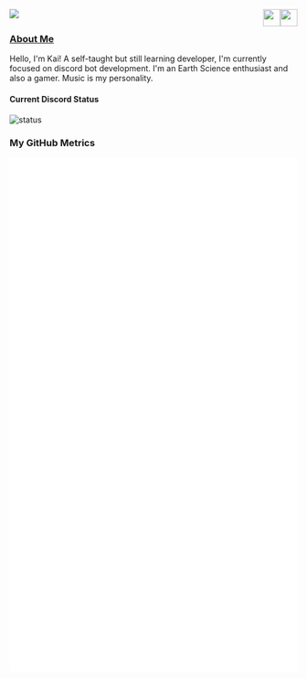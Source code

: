 ![](https://komarev.com/ghpvc/?username=AstrooKai&style=flat-square&color=red&label=PROFILE+VIEWS) <a href="https://discord.com/users/714086889878978582"><img src="https://discord.com/assets/145dc557845548a36a82337912ca3ac5.svg" align="right" width="30" height="30"></a> <a href="https://github.com/JavaScriptpy"><img src="https://github.githubassets.com/images/modules/logos_page/GitHub-Mark.png" align="right" width="30" height="30"></a>
<h3><a href="https://ayo.so/astrookai">About Me</a></h3>
<p>Hello, I'm Kai! A self-taught but still learning developer, I'm currently focused on discord bot development. I'm an Earth Science enthusiast and also a gamer. Music is my personality.</p>
<h4>Current Discord Status</h4>
<div>
  <img src="https://discord.c99.nl/widget/theme-2/714086889878978582.png" alt="status">
</div>
<h3>My GitHub Metrics</h3>
<img src="https://raw.githubusercontent.com/AstrooKai/AstrooKai/main/github-metrics.svg" alt="metrics">
